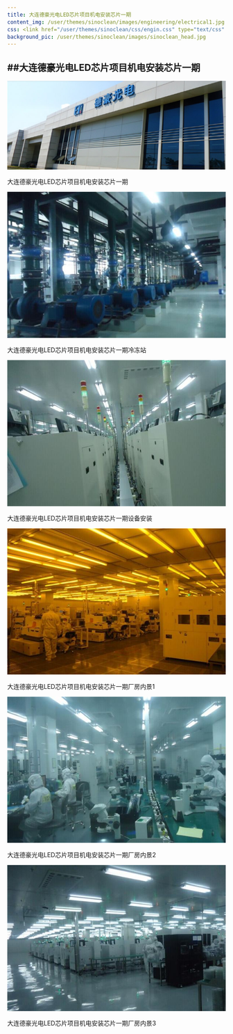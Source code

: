 ```yaml
---
title: 大连德豪光电LED芯片项目机电安装芯片一期
content_img: /user/themes/sinoclean/images/engineering/electrical1.jpg
css: <link href="/user/themes/sinoclean/css/engin.css" type="text/css" rel="stylesheet" />
background_pic: /user/themes/sinoclean/images/sinoclean_head.jpg
---
```


##大连德豪光电LED芯片项目机电安装芯片一期
---

![Pic1](/user/themes/sinoclean/images/engineering/electrical1.jpg)


大连德豪光电LED芯片项目机电安装芯片一期


![Pic2](/user/themes/sinoclean/images/engineering/electrical2.jpg)

大连德豪光电LED芯片项目机电安装芯片一期冷冻站

![Pic3](/user/themes/sinoclean/images/engineering/electrical3.jpg)

大连德豪光电LED芯片项目机电安装芯片一期设备安装

![Pic4](/user/themes/sinoclean/images/engineering/electrical4.jpg)

大连德豪光电LED芯片项目机电安装芯片一期厂房内景1

![Pic5](/user/themes/sinoclean/images/engineering/electrical5.jpg)

大连德豪光电LED芯片项目机电安装芯片一期厂房内景2

![Pic6](/user/themes/sinoclean/images/engineering/electrical6.jpg)

大连德豪光电LED芯片项目机电安装芯片一期厂房内景3
